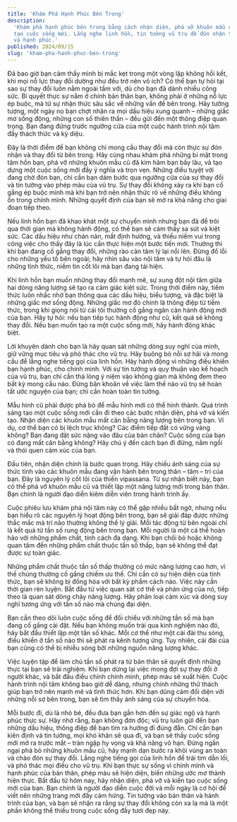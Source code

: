 ```yaml
---
title: 'Khám Phá Hạnh Phúc Bên Trong'
description:
  'Khám phá hạnh phúc bên trong bằng cách nhận diện, phá vỡ khuôn mẫu cũ và kiến
  tạo cuộc sống mới. Lắng nghe linh hồn, tin tưởng vũ trụ để đón nhận thay đổi
  và hạnh phúc.'
published: 2024/09/15
slug: 'kham-pha-hanh-phuc-ben-trong'
---
```


Đã bao giờ bạn cảm thấy mình bị mắc kẹt trong một vòng lặp không hồi kết, khi
mọi nỗ lực thay đổi dường như đều trở nên vô ích? Có thể bạn tự hỏi tại sao sự
thay đổi luôn nằm ngoài tầm với, dù cho bạn đã dành nhiều công sức. Bí quyết
thực sự nằm ở chính bản thân bạn, không phải ở những nỗ lực ép buộc, mà từ sự
nhận thức sâu sắc về những vấn đề bên trong. Hãy tưởng tượng, một ngày nọ bạn
chợt nhận ra mọi dấu hiệu xung quanh – những giấc mơ sống động, những con số
thiên thần – đều gửi đến một thông điệp quan trọng. Bạn đang đứng trước ngưỡng
cửa của một cuộc hành trình nội tâm đầy thách thức và kỳ diệu.

Đây là thời điểm để bạn không chỉ mong cầu thay đổi mà còn thực sự đón nhận và
thay đổi từ bên trong. Hãy cùng nhau khám phá những bí mật trong tâm hồn bạn,
phá vỡ những khuôn mẫu cũ đã kìm hãm bạn bấy lâu, và tạo dựng một cuộc sống mới
đầy ý nghĩa và trọn vẹn. Những điều tuyệt vời đang chờ đón bạn, chỉ cần bạn dám
bước qua ngưỡng cửa của sự thay đổi và tin tưởng vào phép màu của vũ trụ. Sự
thay đổi không xảy ra khi bạn cố gắng ép buộc mình mà khi bạn trở nên nhận thức
rõ về những điều không ổn trong chính mình. Những quyết định của bạn sẽ mở ra
khả năng cho giai đoạn tiếp theo.

Nếu linh hồn bạn đã khao khát một sự chuyển mình nhưng bạn đã để trôi qua thời
gian mà không hành động, có thể bạn sẽ cảm thấy sa sút và kiệt sức. Các dấu hiệu
như chán nản, mất định hướng, và thiếu niềm vui trong công việc cho thấy đây là
lúc cần thực hiện một bước tiến mới. Thường thì khi bạn đang cố gắng thay đổi,
những rào cản tâm lý lại nổi lên. Đừng đổ lỗi cho những yếu tố bên ngoài; hãy
nhìn sâu vào nội tâm và tự hỏi đâu là những tỉnh thức, niềm tin cốt lõi mà bạn
đang tái hiện.

Khi linh hồn bạn muốn những thay đổi mạnh mẽ, sự xung đột nội tâm giữa hai dòng
năng lượng sẽ tạo ra cảm giác kiệt sức. Trong thời điểm này, tiềm thức luôn nhắc
nhở bạn thông qua các dấu hiệu, biểu tượng, và đặc biệt là những giấc mơ sống
động. Những giấc mơ đó chính là thông điệp từ tiềm thức, trong khi giọng nói từ
cái tôi thường cố gắng ngăn cản hành động mới của bạn. Hãy tự hỏi: nếu bạn tiếp
tục hành động như cũ, kết quả sẽ không thay đổi. Nếu bạn muốn tạo ra một cuộc
sống mới, hãy hành động khác biệt.

Lời khuyên dành cho bạn là hãy quan sát những dòng suy nghĩ của mình, giữ vững
mục tiêu và phó thác cho vũ trụ. Hãy buông bỏ nỗi sợ hãi và mong cầu để lắng
nghe tiếng gọi của linh hồn. Hãy hành động vì những điều khiến bạn hạnh phúc,
cho chính mình. Với sự tin tưởng và quy thuận vào kế hoạch của vũ trụ, bạn chỉ
cần thả lỏng ý niệm vào không gian mà không đem theo bất kỳ mong cầu nào. Đừng
băn khoăn về việc làm thế nào vũ trụ sẽ hoàn tất ước nguyện của bạn; chỉ cần
hoàn toàn tin tưởng.

Mẫu hình cũ phải được phá bỏ để mẫu hình mới có thể hình thành. Quá trình sáng
tạo một cuộc sống mới cần đi theo các bước nhận diện, phá vỡ và kiến tạo. Nhận
diện các khuôn mẫu mất cân bằng năng lượng bên trong bạn. Ví dụ, cơ thể bạn có
bị lệch trục không? Các điểm tiếp đất có vững vàng không? Bạn đang đặt sức nặng
vào đâu của bàn chân? Cuộc sống của bạn có đang mất cân bằng không? Hãy chú ý
đến cách bạn đi đứng, nằm ngồi và thói quen cảm xúc của bạn.

Đầu tiên, nhận diện chính là bước quan trọng. Hãy chiếu ánh sáng của sự thức
tỉnh vào các khuôn mẫu đang vận hành bên trong thân – tâm – trí của bạn. Đây là
nguyên lý cốt lõi của thiền vipassana. Từ sự nhận biết này, bạn có thể phá vỡ
khuôn mẫu cũ và thiết lập một năng lượng mới trong bản thân. Bạn chính là người
đạo diễn kiêm diễn viên trong hành trình ấy.

Cuộc phiêu lưu khám phá nội tâm này có thể gặp nhiều bất ngờ, nhưng nếu bạn hiểu
rõ các nguyên lý hoạt động bên trong, bạn sẽ giải đáp được những thắc mắc mà trí
não thường không thể lý giải. Mỗi tác động từ bên ngoài chỉ là kết quả từ tần số
rung động bên trong bạn. Mỗi người là một cá thể hoàn hảo với những phẩm chất,
tính cách đa dạng. Khi bạn chối bỏ hoặc không quan tâm đến những phẩm chất thuộc
tần số thấp, bạn sẽ không thể đạt được sự toàn giác.

Những phẩm chất thuộc tần số thấp thường có mức năng lượng cao hơn, vì thế chúng
thường cố gắng chiếm ưu thế. Chỉ cần có sự hiện diện của tính thức, bạn sẽ không
bị đồng hóa với bất kỳ phẩm cách nào. Việc này cần thời gian rèn luyện. Bắt đầu
từ việc quan sát cơ thể và phản ứng của nó, tiếp theo là quan sát dòng chảy năng
lượng. Hãy phân loại cảm xúc và dòng suy nghĩ tương ứng với tần số nào mà chúng
đại diện.

Bạn cần theo dõi luôn cuộc sống để đối chiếu với những tần số mà bạn đang cố
gắng cài đặt. Nếu bạn không muốn trải qua kinh nghiệm nào đó, hãy bắt đầu thiết
lập một tần số khác. Mỗi cơ thể như một cái đài thu sóng, điều khiển ở tần số
nào thì sẽ phát ra kênh tương ứng. Tuy nhiên, cái đài của bạn cũng có thể bị
nhiễu sóng bởi những nguồn năng lượng khác.

Việc luyện tập để làm chủ tần số phát ra từ bản thân sẽ quyết định những thực
tại bạn sẽ trải nghiệm. Khi bạn dừng lại việc mong đợi sự thay đổi ở người khác,
và bắt đầu điều chỉnh chính mình, phép màu sẽ xuất hiện. Cuộc hành trình nội tâm
không bao giờ dễ dàng, nhưng chính những thử thách giúp bạn trở nên mạnh mẽ và
tỉnh thức hơn. Khi bạn dũng cảm đối diện với những nỗi sợ bên trong, bạn sẽ tìm
thấy ánh sáng của sự chuyển hóa.

Mỗi bước đi, dù là nhỏ bé, đều đưa bạn gần hơn đến sự giác ngộ và hạnh phúc thực
sự. Hãy nhớ rằng, bạn không đơn độc; vũ trụ luôn gửi đến bạn những dấu hiệu,
thông điệp để bạn tìm ra hướng đi đúng đắn. Chỉ cần bạn kiên định và tin tưởng,
mọi khó khăn sẽ qua đi, và bạn sẽ thấy cuộc sống mới mở ra trước mắt – tràn ngập
hy vọng và khả năng vô hạn. Đừng ngần ngại phá bỏ những khuôn mẫu cũ, hãy mạnh
dạn bước ra khỏi vùng an toàn và chào đón sự thay đổi. Lắng nghe tiếng gọi của
linh hồn để trái tim dẫn lối, và phó thác mọi điều cho vũ trụ. Khi bạn thực sự
sống vì chính mình và hạnh phúc của bản thân, phép màu sẽ hiện diện, biến những
ước mơ thành hiện thực. Bắt đầu từ hôm nay, hãy nhận diện, phá vỡ và kiến tạo
cuộc sống mới của bạn. Bạn chính là người đạo diễn cuộc đời và mỗi ngày là cơ
hội để viết nên những trang mới đầy cảm hứng. Tin tưởng vào bản thân và hành
trình của bạn, và bạn sẽ nhận ra rằng sự thay đổi không còn xa lạ mà là một phần
không thể thiếu trong cuộc sống đầy tươi đẹp này.
